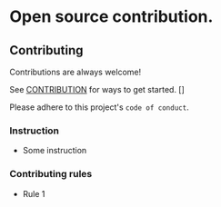 # Open source contribution.

## Contributing

Contributions are always welcome!

See [CONTRIBUTION](CONTRIBUTION.md) for ways to get started. []

Please adhere to this project's `code of conduct`.

### Instruction

- Some instruction

### Contributing rules

- Rule 1
